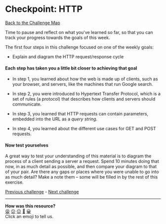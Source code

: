 # Checkpoint: HTTP

[Back to the Challenge Map](README.md)

Time to pause and reflect on what you've learned so far, so that you can track your progress towards the goals of this week.

The first four steps in this challenge focused on one of the weekly goals:

* Explain and diagram the HTTP request/response cycle

#### Each step has taken you a little bit closer to achieving that goal

* In step 1, you learned about how the web is made up of clients, such as your browser, and servers, like the machines that run Google search.

* In step 2, you were introduced to Hypertext Transfer Protocol, which is a set of rules (a protocol) that describes how clients and servers should communicate.

* In step 3, you learned that HTTP requests can contain parameters, embedded into the URL as a _query string_.

* In step 4, you learned about the different use cases for GET and POST requests.

#### Now test yourselves

A great way to test your understanding of this material is to diagram the process of a client sending a server a request. Spend 10 minutes doing that now, in as much detail as possible, and then compare your diagram to that of your pair. Are there any gaps or places where you were unable to go into as much detail? Make a note them – some will be filled in by the rest of this exercise.

[Previous challenge](http_verbs.md) - [Next challenge](sinatra_getting_started.md)
<!-- BEGIN GENERATED SECTION DO NOT EDIT -->

---

**How was this resource?**  
[😫](https://airtable.com/shrUJ3t7KLMqVRFKR?prefill_Repository=makersacademy/course&prefill_File=apprenticeships_intro_to_the_web_fast_track/checkpoint_http.md&prefill_Sentiment=😫) [😕](https://airtable.com/shrUJ3t7KLMqVRFKR?prefill_Repository=makersacademy/course&prefill_File=apprenticeships_intro_to_the_web_fast_track/checkpoint_http.md&prefill_Sentiment=😕) [😐](https://airtable.com/shrUJ3t7KLMqVRFKR?prefill_Repository=makersacademy/course&prefill_File=apprenticeships_intro_to_the_web_fast_track/checkpoint_http.md&prefill_Sentiment=😐) [🙂](https://airtable.com/shrUJ3t7KLMqVRFKR?prefill_Repository=makersacademy/course&prefill_File=apprenticeships_intro_to_the_web_fast_track/checkpoint_http.md&prefill_Sentiment=🙂) [😀](https://airtable.com/shrUJ3t7KLMqVRFKR?prefill_Repository=makersacademy/course&prefill_File=apprenticeships_intro_to_the_web_fast_track/checkpoint_http.md&prefill_Sentiment=😀)  
Click an emoji to tell us.

<!-- END GENERATED SECTION DO NOT EDIT -->
